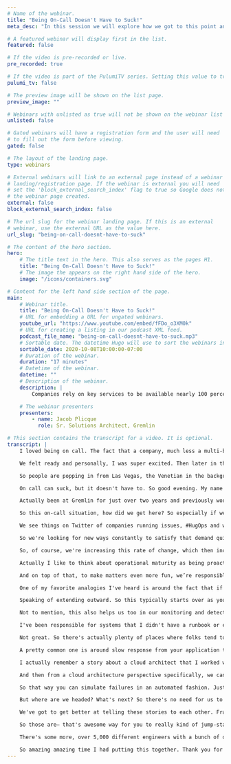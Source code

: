 ```yaml
---
# Name of the webinar.
title: "Being On-Call Doesn't Have to Suck!"
meta_desc: "In this session we will explore how we got to this point and how we can adopt Chaos Engineering to help us wake up less and sleep better."

# A featured webinar will display first in the list.
featured: false

# If the video is pre-recorded or live.
pre_recorded: true

# If the video is part of the PulumiTV series. Setting this value to true will list the video in the "PulumiTV" section.
pulumi_tv: false

# The preview image will be shown on the list page.
preview_image: ""

# Webinars with unlisted as true will not be shown on the webinar list
unlisted: false

# Gated webinars will have a registration form and the user will need
# to fill out the form before viewing.
gated: false

# The layout of the landing page.
type: webinars

# External webinars will link to an external page instead of a webinar
# landing/registration page. If the webinar is external you will need
# set the 'block_external_search_index' flag to true so Google does not index
# the webinar page created.
external: false
block_external_search_index: false

# The url slug for the webinar landing page. If this is an external
# webinar, use the external URL as the value here.
url_slug: "being-on-call-doesnt-have-to-suck"

# The content of the hero section.
hero:
    # The title text in the hero. This also serves as the pages H1.
    title: "Being On-Call Doesn't Have to Suck!"
    # The image the appears on the right hand side of the hero.
    image: "/icons/containers.svg"

# Content for the left hand side section of the page.
main:
    # Webinar title.
    title: "Being On-Call Doesn't Have to Suck!"
    # URL for embedding a URL for ungated webinars.
    youtube_url: "https://www.youtube.com/embed/fFDo_o3XM0k"
    # URL for creating a listing in our podcast XML feed.
    podcast_file_name: "being-on-call-doesnt-have-to-suck.mp3"
    # Sortable date. The datetime Hugo will use to sort the webinars in date order.
    sortable_date: 2020-10-08T10:00:00-07:00
    # Duration of the webinar.
    duration: "17 minutes"
    # Datetime of the webinar.
    datetime: ""
    # Description of the webinar.
    description: |
        Companies rely on key services to be available nearly 100 percent of the time in order to make revenue. A consequence of this situation is that it has become natural for Engineers to get woken up late at night or early in the morning to resolve incidents. But whether you rise to the occasion or not, it eventually becomes a very taxing experience. Unfortunately our industry has accepted this as the norm. There is a better way. Chaos Engineering. In this session we will explore how we got to this point and how we can adopt Chaos Engineering to help us wake up less and sleep better.

    # The webinar presenters
    presenters:
        - name: Jacob Plicque
          role: Sr. Solutions Architect, Gremlin

# This section contains the transcript for a video. It is optional.
transcript: |
    I loved being on call. The fact that a company, much less a multi-billion dollar company, relied on me to save the day felt incredible. Is this how it feels to be Spider-Man maybe? Of course! In the context of getting woken up at 4am to save the day. Hundreds of instances resolved by little old me. I remember the day that things changed. Cyber Monday was the best year-over-year best day in company history leading into a particularly memorable one on November 27, 2017. We scaled up our instances in advance, pre-warmed our load balancers, even went through this large launch readiness checklist.

    We felt ready and personally, I was super excited. Then later in the afternoon we started seeing some nxdomain errors which even started looking at our D-N-S cluster and couldn't find anything. Everything looked healthy. Then the panic started to kind of set in a little bit. Felt like the walls began to close in. I remember specifically that the person talking to me on the call was our V-P of Infrastructure as well as our C-T-O asking me what was going on through all the kind of white noise. I had no idea what was going on and every minute thousands of dollars were going down the drain. Of course, this is also the same week as A-W-S re:Invent.

    So people are popping in from Las Vegas, the Venetian in the background, to try to jump in escalate and figure out what was going on. We eventually looked at our console cluster for service discovery and saw that are EV--S volumes couldn't handle the— the I-O load. So it essentially fell over. We didn't realize later on that our E-V-S volumes that we load test— that we load tested in our staging environments were actually a different size than they were in production. Which completely invalidates the test. Of course this came from post-mortem several days and unfortunately a few million dollars later.

    On call can suck, but it doesn't have to. So good evening. My name is Jacob Plicque or if it's morning or afternoon. Good morning and afternoon as well. I'm a Senior Solutions Architect at Gremlin. I helpeour customers across a variety of different industries including, finance, commerce, airlines, retail, and insurance. Help build out their chaos engineering practice, In case you didn't know, Gremlin is a hosted SaaS platform that lets you run chaos engineering experiments simply, safely, and securely.

    Actually been at Gremlin for just over two years and previously worked at a large sports e-commerce company that I alluded to called Fanatics where I served as both a cloud operations and senior site reliability engineer for about a little over four years. So there I was responsible for providing a reliable e-commerce experience to process upwards of over 1,100 orders a minute, all while training junior S-R-E’s. So reliability has been sort of the bread and butter for a long time, especially on days such as Cyber Monday and Black Friday.

    So this on-call situation, how did we get here? So especially if we zoom in to right now in our current living situation, this recent move to working from home, shopping purely online has put a lot of strain on different companies across every industry. Many of them not being prepared for this level of demand during this pandemic. But if we actually zoom all the way out of it, we can actually see that this has been a problem for years in our crazy, rapid, Innovation digital world.

    We see things on Twitter of companies running issues, #HugOps and whether that's regular e-commerce failures on Black Friday, breakdowns at banks and financial institutions, and in some cases life-threatening incidents on airlines, the cost of these major technological breakdowns goes far beyond just the billions lost in company revenue. But of course more transactions at a business are performed online than ever. We have our network speeds that are constantly increasing and users that are getting more and more demanding.

    So we're looking for new ways constantly to satisfy that demand quickly and cost-effectively. This may mean breaking up monolithic systems for performance reasons, of distributed systems for ease of management, and the promise of reduced infrastructure costs, as well as the need for tracking all of these services wherever they are. So, but frankly with more complexity, comes more risk that things will break. So in order to keep up with the speed of innovation, we've adopted new technologies and approaches. So your team or your company's journey is likely somewhere on this slide, but of course this added complexity comes at a cost.

    So, of course, we're increasing this rate of change, which then increases the complexity of our systems, which increases the numbers of— the numbers of— of failures unless we're investing in both velocity and reliability. This is what allows us to shift the curve to achieve both reliability at the speed that we want to. However, as this trend continues, we start to think about the definition of operational maturity. So the majority of the industry considers being operational mature from this perspective as being ready to fight incidents. So this is a major component in the maturity of a compnay by I’d argue it's only half the picture.

    Actually I like to think about operational maturity as being proactive. So we can interpret this as architecting for failure in development, and then testing our assumptions about our systems early and often. But of course, we have dependencies on networks that we don't own, infrastructure that we don't control, orchestrators that are black— black boxes, open-source or legacy dependencies and the people operating the systems testing the code of, or just the code I should say, isn't enough. So we need a new way to test the other parts of the application stack so we make sure that we configured everything right and that all of our processes are in place. So so far, we're just looking at a small piece of this proverbial iceberg.

    And on top of that, to make matters even more fun, we’re responsible for the reliability of systems that we just don't understand. So how do we efficiently test and operate these new complex and distributed systems? Well, that's where chaos engineering comes in. So what is it and how does it fit? So if you remember nothing else from this particular presentation, remember these these four words. Thoughtful and plan. The term chaos is actually more of a misnomer. I've heard it more referred to as like a marketing jargon, but the truth is— is we're trying to validate or disprove a hypothesis. And then as we reveal weakness, the ultimate goal of chaos engineering is to shine a light on latent issues that are already exist.

    One of my favorite analogies I've heard is around the fact that if you take a flashlight or— or you know, your phone, in the case 2020, and shine a light into a basement, or, you know, if you're in Florida like me and don't have a basemen,t maybe more of an attic, you have all these like spiders and stuff. And in this particular area if you turn off the— the flashlight, it doesn't mean that the spiders are suddenly gone, right? So there's a concept called the blast radius. We always recommend starting small and carefully and purposely increasing the blast radius. So this typically means experimenting with a single or a few host, not your entire fleet, but this also can mean starting in your development environments and expanding outward.

    Speaking of extending outward. So this typically starts over as you escalate up your environments. So you can adopt the practice in your development phase so that your engineers are thinking about and validating that they’ve architected for failure early, and then what you can— once you’re confident with a particular failure mode, you could begin testing that and staging on a subset of your— of your environment and then expand from there. And then you simply rinse and repeat on your way to production. But what's great is chaos engingeering brings two crucial benefits. So first we can proactively identify and fix bugs that can produce an outage rather than waiting for system failure to show us where the weakness is. Secondly by running proactive gamedays our engineers grow more familiar with systems behavior and makes them more effective during an incident.

    Not to mention, this also helps us too in our monitoring and detection systems so that we can detect issues earlier. Now a quick note on fire drills. So I think in my younger grade school years I have to admit I took fire drills for granted. I thought they were a colossal waste of time. But now that you know, I'm an adult, and we can actually use fire drills to train for incidents, it makes a lot more sense to me now. So we actually are able to use these fire drills to train ourselves to stay calm and know exactly what to do. So many of us, if you think back, you’ve probably been placed on call for the first time given an on-call phone or pager and have been pointed out the run-books that are covered in cobwebs. They haven't been updated in a long time and essentially been told good luck. That's pretty common, unfortunately. Including myself.

    I've been responsible for systems that I didn't have a runbook or even in architecture diagram on, but liability and incident management fell to me. So we can actually make on-call less painful by running these fire drill scenarios as part of either onboarding a new engineer, as well as ongoing training exercises. Then even when run-books and solutions do exist, they're a great way to make sure that they make sense. For example, I once ran through an exercise where everything was going perfectly, alert striggered to the right people, they responded promptly, no issues logging in and getting into things and getting things working. But when we got to the actual run-book itself, to fix the issue, the run-book simply just said, wait for 15 minutes.

    Not great. So there's actually plenty of places where folks tend to get started. Whether you're moving to the cloud, migrating to microservices, adopting kubernetes, or actually figuring out your monitoring gaps. A pretty common example here is, if you're evaluating a new monitoring tool and you're trying to figure out how to decide between one or another, you can actually do chaos engineering experiments and see what responds first. So to dive in a little bit deeper, so there's a few experiments in which are really common for folks to get started, around verifying monitoring just to avoid those missed alerts and prolonged outages because of the fact that there was an issue that wasn't responded to.

    A pretty common one is around slow response from your application to your database. So that's a really great way to get started. As well as, and we’ll get into auto-scaling here in a second, which I'll admit the very first time that I knew that I fell in love with cloud was when I found out that auto-scaling was even a thing. So it was really cool. Then as we start thinking about incidence response, this becomes a kind of the level two. So you wanna start thinking about, perhaps you had an incident and a pain— a particular pain point you wanted to re-implement and see either as part of a post-mortem or much later just to verify that you've— that you and your team have— have gotten better. This is a great way to get started.

    I actually remember a story about a cloud architect that I worked with and we we're talking about this large, confluent stock which had all the different dependencies that we had as well as all of these different failure modes. And at the time, I was kind of the low man on the totem pole from a cloud operations team perspective and I asked when are we going to test these. They— this is a long list. We should probably get started on it, but we didn't have time and so it just kind of stood there. But also we didn't even know the chaos engineer existed back then so we actually have a really easy way to to get started now.

    And then from a cloud architecture perspective specifically, we can actually make sure that our auto-scaling is tuned. Our teams are prepared and able to handle those degraded or lost networks. As well as we can actually invest in doing region evacuation and make sure that that doesn't knock us offline. What's really great is that A-W-S Azure, and Google Cloud all have design principles used internally for their own systems that they publish for other companies to leverage. So these actual design principles include chaos engineering practices such as running gamedays to test out your workloads and train your teams.

    So that way you can simulate failures in an automated fashion. Just like that. So what can you do if you're on call this Spring? Run some experiments in your lower environments, of course, making sure that you're communicating this, but have a bit of a chaos hour during that sprint. Worst-case scenario is you validate an assumption that you had about your system that you're responsible for, and you learn something. The best case that you might find some surprises that they happen upstream in production, you'd be running that incident. So that's where you get started.

    But where are we headed? What's next? So there's no need for us to wait until something bad happens and then post-mortem. So let's start small in our dev environment with a hypothesis. Slow down or black hole that dependency and learn more about our systems. So also we can stop reading those post-mortems and start sharing these pain points with each other. Imagine if there's a world where we are all talking to each other about what we've learned about our systems. Then we can understand the need for our on-call by sharing these stories and doing chaos engineering to help it make— help us make it not suck.

    We've got to get better at telling these stories to each other. Frankly, it's why we're all here to learn and to get better. So chaos engineering actually creates this really interesting forced function that causes us to ask these questions about our systems and just as if not more important to our people. So a few links before you go. So right now while you’re watching this there is the largest, you know, no big deal, the largest chaos engineering event happening right now at Chaosconf dot I-O. And by the time you're watching this it’s almost over, but you can sign up and make sure that you get all the recordings from those from those talks.

    So those are— that's awesome way for you to really kind of jump-start your chaos engineering new journey. Secondly, everyone asks about swag stickers. We have some really, really awesome ones. So if you go to Gremlin dot com slash talk slash duval just as a short thank you for joining me on this this crazy journey. You can absolutely grab some of those stickers. They're— they're pretty, they're pretty cool. Main point Gremlin dot com slash community, thos conversations that I mentioned are already happening in our community Slack.

    There's some more, over 5,000 different engineers with a bunch of different places in which to get started. This also will link you to several tutorials as well. Test on being an on-call hero a little bit. My compatriot Vince wrote an awesome blog about not being an all-call hero— or not being just an on-call hero. So check that out. And lastly. There's something I actually just wrapped up yesterday, the first half of two webinars about planning and architecting for reliability. So right now you can actually watch the recording of part on and part two will go live on October 22nd. So just in a few weeks.

    So amazing amazing time I had putting this together. Thank you for listening. I hope it was helpful. Tweet at me. Add me on LinkedIn. Email me. Slack me. I’ll actually be available right after this for a bit of Q&A. Always happy to chat. And as one of the best teachers, Miss Frizzle of The Magic School Bus once said, take chances, make mistakes, and get messy. Just not in prod, just yet. Thanks again.
---
```


